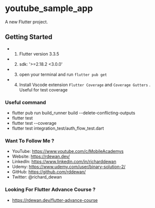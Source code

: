 # youtube_sample_app

A new Flutter project.

## Getting Started
* 1. Flutter version 3.3.5
* 2. sdk: '>=2.18.2 <3.0.0'
* 3. open your terminal and run `flutter pub get`
* 4. Install Vscode extension `Flutter Coverage` and `Coverage Gutters` . Useful for test coverage

### Useful command
* flutter pub run build_runner build --delete-conflicting-outputs
* flutter test
* flutter test --coverage
* flutter test integration_test/auth_flow_test.dart



### Want To Follow Me ?
* YouTube: https://www.youtube.com/c/MobileAcademys
* Website: https://rdewan.dev/
* LinkedIn: https://www.linkedin.com/in/richarddewan
* Udemy: https://www.udemy.com/user/binary-solution-2/
* GitHub: https://github.com/rddewan/
* Twitter: @richard_dewan

### Looking For Flutter Advance Course ?
* https://rdewan.dev/flutter-advance-course





